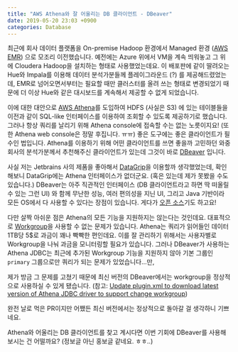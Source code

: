 ```yaml
---
title: "AWS Athena와 잘 어울리는 DB 클라이언트 - DBeaver"
date: 2019-05-20 23:03 +0900
categories: Database
---
```


최근에 회사 데이터 플랫폼을 On-premise Hadoop 환경에서 Managed 환경 ([AWS EMR](https://aws.amazon.com/ko/emr/)) 으로 모조리 이전했습니다. 
예전에는 Azure 위에서 VM을 계속 띄워놓고 그 위에 Cloudera Hadoop을 설치하는 형태로 사용했었는데요. 이 배포판에 같이 딸려오는 Hue와 Impala를 이용해 데이터 분석가분들께 플레이그라운드 (?) 를 제공해드렸었는데, EMR로 넘어오면서부터는 필요할 때만 클러스터를 올려 쓰는 형태로 변경되었기 때문에 더 이상 Hue와 같은 대시보드를 계속해서 제공할 수 없게 되었습니다.  

이에 대한 대안으로 [AWS Athena](https://aws.amazon.com/ko/athena/)를 도입하여 HDFS (사실은 S3) 에 있는 테이블들을 이전과 같이 SQL-like 인터페이스를 이용하여 조회할 수 있도록 제공하기로 했습니다. 그러나 항상 쿼리를 날리기 위해 Athena console에 접속할 수는 없는 노릇이지요! (또한 Athena web console은 정말 후집니다. ㅠㅠ) 좋은 도구에는 좋은 클라이언트가 필수인 법입니다. Athena를 이용하기 위해 어떤 클라이언트를 쓰면 좋을까 고민하던 와중 회사의 분석가분께서 추천해주신 클라이언트가 있는데 그것이 바로 [DBeaver](https://dbeaver.io/) 입니다.  

사실 저는 Jetbrains 사의 제품을 좋아해서 [DataGrip](https://www.jetbrains.com/datagrip/)을 이용할까 생각했었는데, 확인해보니 DataGrip에는 Athena 인터페이스가 없더군요. (혹은 있는데 제가 못봤을 수도 있습니다.) DBeaver는 아주 직관적인 인터페이스 (DB 클라이언트라고 하면 딱 떠올릴 수 있는 그런 UI) 와 함께 무난한 성능, 여러 편의성을 지닌 UI, 그리고 Java 기반이라 모든 OS에서 다 사용할 수 있다는 장점이 있습니다. 게다가 [오픈 소스](https://github.com/dbeaver/dbeaver)기도 하고요!  

다만 살짝 아쉬운 점은 Athena의 모든 기능을 지원하지는 않는다는 것인데요. 대표적으로 [Workgroup](https://docs.aws.amazon.com/athena/latest/ug/user-created-workgroups.html)을 사용할 수 없는 문제가 있습니다. Athena는 쿼리가 읽어들인 데이터 1TB당 5$로 과금이 꽤나 빡빡한 편인데요. 이를 잘 관리하기 위해서는 사용자별로 Workgroup을 나눠 과금을 모니터링할 필요가 있습니다. 그러나 DBeaver가 사용하는 Athena JDBC는 최근에 추가된 Workgroup 기능을 지원하지 않아 기본 그룹인 `primary` 그룹으로만 쿼리가 되는 문제가 있었습니다...만,  

제가 방금 그 문제를 고쳤기 때문에 최신 버전의 DBeaver에서는 workgroup을 정상적으로 사용하실 수 있게 됐습니다. (참고: [Update plugin.xml to download latest version of Athena JDBC driver to support change workgroup](https://github.com/dbeaver/dbeaver/pull/5945))  

완전 날로 먹은 PR이지만 어쨌든 최신 버전에서는 정상적으로 돌아갈 걸 생각하니 기쁘네요.  

Athena와 어울리는 DB 클라이언트를 찾고 계시다면 이번 기회에 DBeaver를 사용해보시는 건 어떨까요? (정보글 아닌 홍보글 같네요. ㅎㅎ..)
